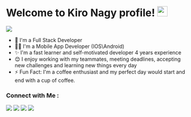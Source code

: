 <h1 align="left">
  Welcome to Kiro Nagy profile!
  <img src="https://media.giphy.com/media/hvRJCLFzcasrR4ia7z/giphy.gif" width="28">
</h1>


 <a href='/'>
   <img src="https://readme-typing-svg.demolab.com/?lines=Full-stack+web+developer;Mobile+App+Developer;Always%20learning%20new%20things&color=f75c7e&size=22" />
  </a>
  




<!--  -->
- 🏢 I'm a Full Stack Developer
- 👨‍💻 I'm a Mobile App Developer (IOS\Android)
- ✨ I'm a fast learner and self-motivated developer 4 years experience
- 😊 I enjoy working with my teammates, meeting deadlines, accepting new challenges and learning new things every day
- ⚡ Fun Fact: I'm a coffee enthusiast and my perfect day would start and end with a cup of coffee.




<!--  -->

### Connect with Me :
<a href="https://kironagy-kdev.web.app/" target="_blank"><img src="https://img.shields.io/badge/-Portfolio-red?style=for-the-badge&Color=green"/></a>
<a href="https://www.linkedin.com/in/kiro-nagy-723240215" target="_blank"><img src="https://img.shields.io/badge/-Kiro%20Nagy-0077B5?style=for-the-badge&logo=Linkedin&logoColor=white"/></a>
<a href="https://www.facebook.com/Kironagy2/" target="_blank"><img src="https://img.shields.io/badge/-Kiro%20Nagy-0077B5?style=for-the-badge&logo=Facebook&logoColor=white"/></a>
<a href="https://t.me/Kironagy" target="_blank"><img src="https://img.shields.io/badge/-Kiro%20Nagy-0077B5?style=for-the-badge&logo=Telegram&logoColor=white"/></a>






